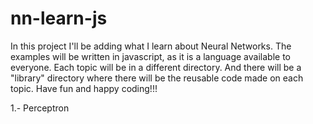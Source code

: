 # nn-learn-js
In this project I'll be adding what I learn about Neural Networks. The examples will be written in javascript, as it is a language available to everyone. Each topic will be in a different directory. And there will be a "library" directory where there will be the reusable code made on each topic. Have fun and happy coding!!!

1.- Perceptron
